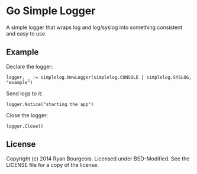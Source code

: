 Go Simple Logger
================
A simple logger that wraps log and log/syslog into something consistent and
easy to use.

Example
-------
Declare the logger:

    logger, _ := simplelog.NewLogger(simplelog.CONSOLE | simplelog.SYSLOG, "example")

Send logs to it:

    logger.Notice("starting the app")

Close the logger:

    logger.Close()

License
-------
Copyright (c) 2014 Ryan Bourgeois. Licensed under BSD-Modified. See the LICENSE
file for a copy of the license.
